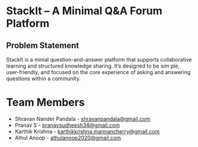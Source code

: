 # StackIt – A Minimal Q&A Forum Platform

## Problem Statement

StackIt is a minial question-and-answer platform that supports collaborative learning and structured knowledge sharing. It’s designed to be sim ple, user-friendly, and focused on the core experience of asking and answering questions within a community.

# Team Members

- Shravan Nander Pandala - shravanpandala@gmail.com
- Pranav S - pranavsudheesh34@gmail.com
- Karthik Krishna - karthikkrishna.mannancherry@gmail.com
- Athul Anoop - athulanoop2020@gmail.com
